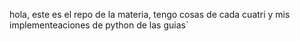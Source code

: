 hola, este es el repo de la materia, tengo cosas de cada cuatri y mis implementeaciones de python de las guias` 

